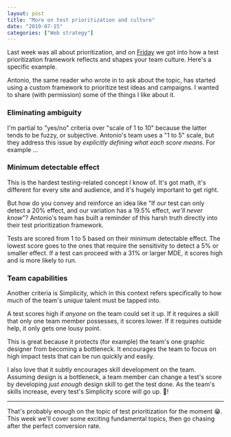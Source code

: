 ```yaml
---
layout: post
title: "More on test prioritization and culture"
date: "2019-07-15"
categories: ["Web strategy"]
---
```


Last week was all about prioritization, and on [Friday](https://briandavidhall.com/test-prioritization-ideas/) we got into how a test prioritization framework reflects and shapes your team culture. Here's a specific example.

Antonio, the same reader who wrote in to ask about the topic, has started using a custom framework to prioritize test ideas and campaigns. I wanted to share (with permission) some of the things I like about it.

### Eliminating ambiguity

I'm partial to "yes/no" criteria over "scale of 1 to 10" because the latter tends to be fuzzy, or subjective. Antonio's team uses a "1 to 5" scale, but they address this issue by _explicitly defining what each score means_. For example ...

### Minimum detectable effect

This is the hardest testing-related concept I know of. It's got math, it's different for every site and audience, and it's hugely important to get right.

But how do you convey and reinforce an idea like "If our test can only detect a 20% effect, and our variation has a 19.5% effect, _we'll never know_"? Antonio's team has built a reminder of this harsh truth directly into their test prioritization framework.

Tests are scored from 1 to 5 based on their minimum detectable effect. The lowest score goes to the ones that require the sensitivity to detect a 5% or smaller effect. If a test can proceed with a 31% or larger MDE, it scores high and is more likely to run.

### Team capabilities

Another criteria is Simplicity, which in this context refers specifically to how much of the team's _unique_ talent must be tapped into.

A test scores high if _anyone_ on the team could set it up. If it requires a skill that only one team member possesses, it scores lower. If it requires outside help, it only gets one lousy point.

This is great because it protects (for example) the team's one graphic designer from becoming a bottleneck. It encourages the team to focus on high impact tests that can be run quickly and easily.

I also love that it subtly encourages skill development on the team. Assuming design is a bottleneck, a team member can change a test's score by developing _just enough_ design skill to get the test done. As the team's skills increase, every test's Simplicity score will go up. 🚀!

* * *

That's probably enough on the topic of test prioritization for the moment 😁. This week we'll cover some exciting fundamental topics, then go chasing after the perfect conversion rate.
